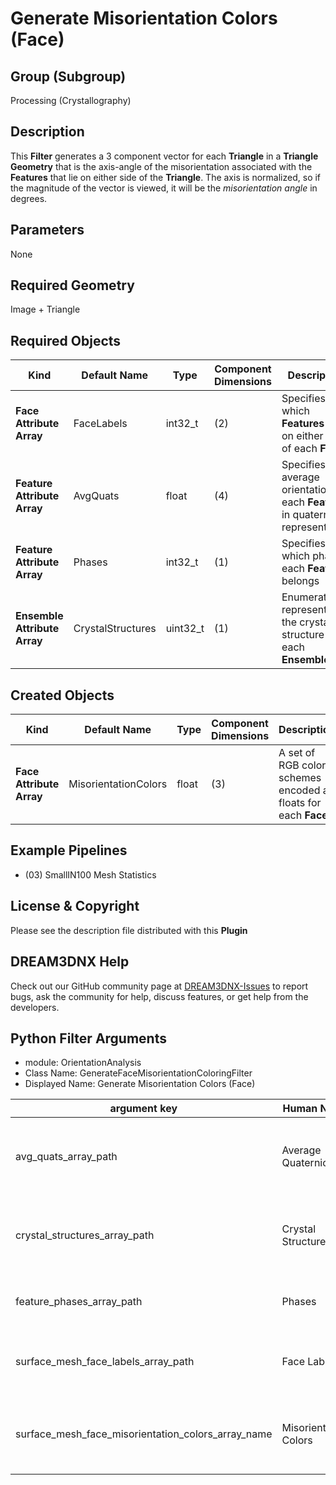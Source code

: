 # Generate Misorientation Colors (Face)


## Group (Subgroup) ##

Processing (Crystallography)

## Description ##

This **Filter** generates a 3 component vector for each **Triangle** in a **Triangle Geometry** that is the axis-angle of the misorientation associated with the **Features** that lie on either side of the **Triangle**.  The axis is normalized, so if the magnitude of the vector is viewed, it will be the *misorientation angle* in degrees.

## Parameters ##

None

## Required Geometry ##

Image + Triangle 

## Required Objects ##

| Kind | Default Name | Type | Component Dimensions | Description |
|------|--------------|------|----------------------|-------------|
| **Face Attribute Array** | FaceLabels | int32_t | (2) | Specifies which **Features** are on either side of each **Face** |
| **Feature Attribute Array** | AvgQuats | float | (4) | Specifies the average orientation of each **Feature** in quaternion representation |
| **Feature Attribute Array** | Phases | int32_t | (1) | Specifies to which phase each **Feature** belongs |
| **Ensemble Attribute Array** | CrystalStructures | uint32_t | (1) | Enumeration representing the crystal structure for each **Ensemble** |


## Created Objects ##

| Kind | Default Name | Type | Component Dimensions | Description |
|------|--------------|------|----------------------|-------------|
| **Face Attribute Array** | MisorientationColors | float | (3) | A set of RGB color schemes encoded as floats for each **Face** |


## Example Pipelines ##

+ (03) SmallIN100 Mesh Statistics

## License & Copyright ##

Please see the description file distributed with this **Plugin**

## DREAM3DNX Help

Check out our GitHub community page at [DREAM3DNX-Issues](https://github.com/BlueQuartzSoftware/DREAM3DNX-Issues) to report bugs, ask the community for help, discuss features, or get help from the developers.

## Python Filter Arguments

+ module: OrientationAnalysis
+ Class Name: GenerateFaceMisorientationColoringFilter
+ Displayed Name: Generate Misorientation Colors (Face)

| argument key | Human Name | Description | Parameter Type |
|--------------|------------|-------------|----------------|
| avg_quats_array_path | Average Quaternions | Specifies the average orientation of each Feature in quaternion representation | complex.ArraySelectionParameter |
| crystal_structures_array_path | Crystal Structures | Enumeration representing the crystal structure for each Ensemble | complex.ArraySelectionParameter |
| feature_phases_array_path | Phases | Specifies to which phase each Feature belongs | complex.ArraySelectionParameter |
| surface_mesh_face_labels_array_path | Face Labels | Specifies which Features are on either side of each Face | complex.ArraySelectionParameter |
| surface_mesh_face_misorientation_colors_array_name | Misorientation Colors | A set of RGB color schemes encoded as floats for each Face | complex.DataObjectNameParameter |

